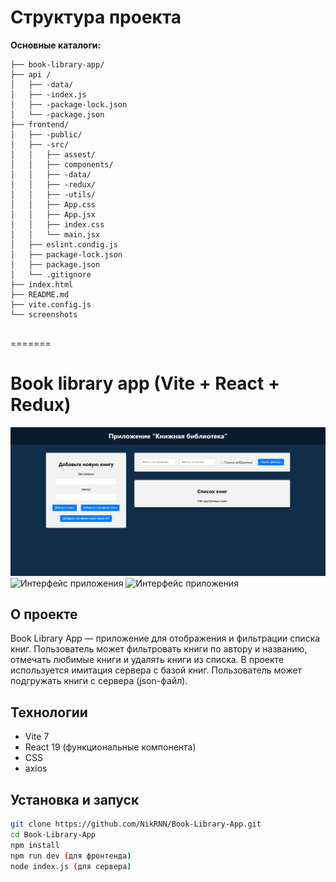 # Структура проекта

**Основные каталоги:**

```
├── book-library-app/
├── api /
│   ├── -data/
│   ├── -index.js
│   ├── -package-lock.json
│   └── -package.json
├── frontend/
│   ├── -public/
│   ├── -src/
│   │   ├── assest/
│   │   ├── components/
│   │   ├── -data/
│   │   ├── -redux/
│   │   ├── -utils/
│   │   ├── App.css
│   │   ├── App.jsx
│   │   ├── index.css
│   │   └── main.jsx
│   ├── eslint.condig.js
│   ├── package-lock.json
│   ├── package.json
│   └── .gitignore
├── index.html
├── README.md
├── vite.config.js
└── screenshots


```

=======

# Book library app (Vite + React + Redux)

![Интерфейс приложения](./screenshots/screenshots1.png)
![Интерфейс приложения](./screenshots/screenshots2.png.png)
![Интерфейс приложения](./screenshots/screenshots3.png.png)

## О проекте

Book Library App — приложение для отображения и фильтрации списка книг.
Пользователь может фильтровать книги по автору и названию, отмечать любимые книги и удалять книги из списка. В проекте используется имитация сервера с базой книг. Пользователь может подгружать книги с сервера (json-файл).

## Технологии

- Vite 7
- React 19 (функциональные компонента)
- CSS
- axios

## Установка и запуск

```bash
git clone https://github.com/NikRNN/Book-Library-App.git
cd Book-Library-App
npm install
npm run dev (для фронтенда)
node index.js (для сервера)
```
